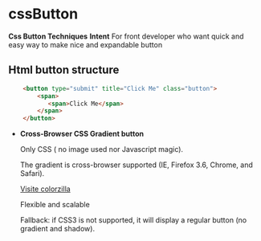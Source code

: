 cssButton
=========

**Css Button Techniques**
  **Intent** 
  For front developer who want quick and easy way to make nice and expandable button
## Html button structure
```html
    <button type="submit" title="Click Me" class="button">
        <span>
           <span>Click Me</span>
        </span>
    </button>
```
* **Cross-Browser CSS Gradient button** 

     Only CSS ( no image used nor Javascript magic).
     
     The gradient is cross-browser supported (IE, Firefox 3.6, Chrome, and Safari).
     
     [Visite colorzilla](http://www.colorzilla.com/gradient-editor/)
     
     Flexible and scalable
     
     Fallback: if CSS3 is not supported, it will display a regular button (no gradient and shadow).
           
